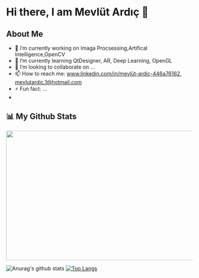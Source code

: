 # Hi there, I am Mevlüt Ardıç 👋

## About Me

- 🔭 I’m currently working on Imaga Procsessing,Artifical Intelligence,OpenCV
- 🌱 I’m currently learning QtDesigner, AR, Deep Learning, OpenGL
- 👯 I’m looking to collaborate on ...
- 📫 How to reach me: www.linkedin.com/in/mevlüt-ardiç-446a76162, mevlutardic.1@hotmail.com
- ⚡ Fun fact: ...
-
## 📊 My Github Stats

<img align = "center" src = "https://github-readme-stats.vercel.app/api?username=mevlutardic&theme=algolia&show_icons=true" width = "700" height = "350" />



![Anurag's github stats](https://github-readme-stats.vercel.app/api?username=mevlutardic&theme=algolia&show_icons=true&align="center")
[![Top Langs](https://github-readme-stats.vercel.app/api/top-langs/?username=engineerbekir&theme=tokyonight&layout=compact)](https://github.com/anuraghazra/github-readme-stats)
